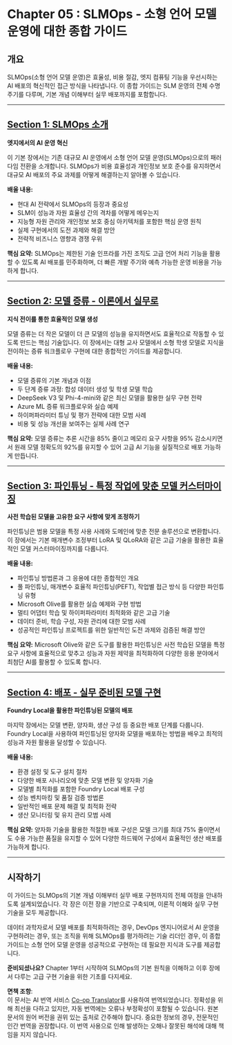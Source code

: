 <!--
CO_OP_TRANSLATOR_METADATA:
{
  "original_hash": "2db7a2f6e9873c3cd09fea6736bf360b",
  "translation_date": "2025-07-22T04:21:17+00:00",
  "source_file": "Module05/README.md",
  "language_code": "ko"
}
-->
# Chapter 05 : SLMOps - 소형 언어 모델 운영에 대한 종합 가이드

## 개요

SLMOps(소형 언어 모델 운영)은 효율성, 비용 절감, 엣지 컴퓨팅 기능을 우선시하는 AI 배포의 혁신적인 접근 방식을 나타냅니다. 이 종합 가이드는 SLM 운영의 전체 수명 주기를 다루며, 기본 개념 이해부터 실무 배포까지를 포함합니다.

---

## [Section 1: SLMOps 소개](./01.IntroduceSLMOps.md)

**엣지에서의 AI 운영 혁신**

이 기본 장에서는 기존 대규모 AI 운영에서 소형 언어 모델 운영(SLMOps)으로의 패러다임 전환을 소개합니다. SLMOps가 비용 효율성과 개인정보 보호 준수를 유지하면서 대규모 AI 배포의 주요 과제를 어떻게 해결하는지 알아볼 수 있습니다.

**배울 내용:**
- 현대 AI 전략에서 SLMOps의 등장과 중요성
- SLM이 성능과 자원 효율성 간의 격차를 어떻게 메우는지
- 지능형 자원 관리와 개인정보 보호 중심 아키텍처를 포함한 핵심 운영 원칙
- 실제 구현에서의 도전 과제와 해결 방안
- 전략적 비즈니스 영향과 경쟁 우위

**핵심 요약:** SLMOps는 제한된 기술 인프라를 가진 조직도 고급 언어 처리 기능을 활용할 수 있도록 AI 배포를 민주화하며, 더 빠른 개발 주기와 예측 가능한 운영 비용을 가능하게 합니다.

---

## [Section 2: 모델 증류 - 이론에서 실무로](./02.SLMOps-Distillation.md)

**지식 전이를 통한 효율적인 모델 생성**

모델 증류는 더 작은 모델이 더 큰 모델의 성능을 유지하면서도 효율적으로 작동할 수 있도록 만드는 핵심 기술입니다. 이 장에서는 대형 교사 모델에서 소형 학생 모델로 지식을 전이하는 증류 워크플로우 구현에 대한 종합적인 가이드를 제공합니다.

**배울 내용:**
- 모델 증류의 기본 개념과 이점
- 두 단계 증류 과정: 합성 데이터 생성 및 학생 모델 학습
- DeepSeek V3 및 Phi-4-mini와 같은 최신 모델을 활용한 실무 구현 전략
- Azure ML 증류 워크플로우와 실습 예제
- 하이퍼파라미터 튜닝 및 평가 전략에 대한 모범 사례
- 비용 및 성능 개선을 보여주는 실제 사례 연구

**핵심 요약:** 모델 증류는 추론 시간을 85% 줄이고 메모리 요구 사항을 95% 감소시키면서 원래 모델 정확도의 92%를 유지할 수 있어 고급 AI 기능을 실질적으로 배포 가능하게 만듭니다.

---

## [Section 3: 파인튜닝 - 특정 작업에 맞춘 모델 커스터마이징](./03.SLMOps-Finetuing.md)

**사전 학습된 모델을 고유한 요구 사항에 맞게 조정하기**

파인튜닝은 범용 모델을 특정 사용 사례와 도메인에 맞춘 전문 솔루션으로 변환합니다. 이 장에서는 기본 매개변수 조정부터 LoRA 및 QLoRA와 같은 고급 기술을 활용한 효율적인 모델 커스터마이징까지를 다룹니다.

**배울 내용:**
- 파인튜닝 방법론과 그 응용에 대한 종합적인 개요
- 풀 파인튜닝, 매개변수 효율적 파인튜닝(PEFT), 작업별 접근 방식 등 다양한 파인튜닝 유형
- Microsoft Olive를 활용한 실습 예제와 구현 방법
- 멀티 어댑터 학습 및 하이퍼파라미터 최적화와 같은 고급 기술
- 데이터 준비, 학습 구성, 자원 관리에 대한 모범 사례
- 성공적인 파인튜닝 프로젝트를 위한 일반적인 도전 과제와 검증된 해결 방안

**핵심 요약:** Microsoft Olive와 같은 도구를 활용한 파인튜닝은 사전 학습된 모델을 특정 요구 사항에 효율적으로 맞추고 성능과 자원 제약을 최적화하여 다양한 응용 분야에서 최첨단 AI를 활용할 수 있도록 합니다.

---

## [Section 4: 배포 - 실무 준비된 모델 구현](./04.SLMOps.Deployment.md)

**Foundry Local을 활용한 파인튜닝된 모델의 배포**

마지막 장에서는 모델 변환, 양자화, 생산 구성 등 중요한 배포 단계를 다룹니다. Foundry Local을 사용하여 파인튜닝된 양자화 모델을 배포하는 방법을 배우고 최적의 성능과 자원 활용을 달성할 수 있습니다.

**배울 내용:**
- 환경 설정 및 도구 설치 절차
- 다양한 배포 시나리오에 맞춘 모델 변환 및 양자화 기술
- 모델별 최적화를 포함한 Foundry Local 배포 구성
- 성능 벤치마킹 및 품질 검증 방법론
- 일반적인 배포 문제 해결 및 최적화 전략
- 생산 모니터링 및 유지 관리 모범 사례

**핵심 요약:** 양자화 기술을 활용한 적절한 배포 구성은 모델 크기를 최대 75% 줄이면서도 수용 가능한 품질을 유지할 수 있어 다양한 하드웨어 구성에서 효율적인 생산 배포를 가능하게 합니다.

---

## 시작하기

이 가이드는 SLMOps의 기본 개념 이해부터 실무 배포 구현까지의 전체 여정을 안내하도록 설계되었습니다. 각 장은 이전 장을 기반으로 구축되며, 이론적 이해와 실무 구현 기술을 모두 제공합니다.

데이터 과학자로서 모델 배포를 최적화하려는 경우, DevOps 엔지니어로서 AI 운영을 구현하려는 경우, 또는 조직을 위해 SLMOps를 평가하려는 기술 리더인 경우, 이 종합 가이드는 소형 언어 모델 운영을 성공적으로 구현하는 데 필요한 지식과 도구를 제공합니다.

**준비되셨나요?** Chapter 1부터 시작하여 SLMOps의 기본 원칙을 이해하고 이후 장에서 다루는 고급 구현 기술을 위한 기초를 다지세요.

**면책 조항**:  
이 문서는 AI 번역 서비스 [Co-op Translator](https://github.com/Azure/co-op-translator)를 사용하여 번역되었습니다. 정확성을 위해 최선을 다하고 있지만, 자동 번역에는 오류나 부정확성이 포함될 수 있습니다. 원본 문서의 원어 버전을 권위 있는 출처로 간주해야 합니다. 중요한 정보의 경우, 전문적인 인간 번역을 권장합니다. 이 번역 사용으로 인해 발생하는 오해나 잘못된 해석에 대해 책임을 지지 않습니다.